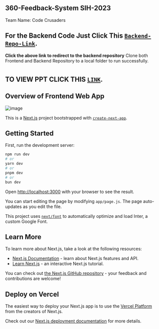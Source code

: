 ## 360-Feedback-System SIH-2023
Team Name: Code Crusaders

## For the Backend Code Just Click This [`Backend-Repo-Link`](https://github.com/kajalchoudhary1003/360-feedback-backend).
**Click the above link to redirect to the backend repository**
Clone both Frontend and Backend Repository to a local folder to run successfully.

#
## TO VIEW PPT CLICK THIS [`LINK`](https://github.com/kajalchoudhary1003/SIH23-CodeCrusaders/blob/main/ppt/SIH-ppt-CodeCrusaders.pdf).

## Overview of Frontend Web App
![image](https://github.com/kajalchoudhary1003/SIH23-CodeCrusaders/assets/108188712/c66c2021-ae7d-4d5c-9a80-2e061285e30f)



This is a [Next.js](https://nextjs.org/) project bootstrapped with [`create-next-app`](https://github.com/vercel/next.js/tree/canary/packages/create-next-app).

## Getting Started

First, run the development server:

```bash
npm run dev
# or
yarn dev
# or
pnpm dev
# or
bun dev
```

Open [http://localhost:3000](http://localhost:3000) with your browser to see the result.

You can start editing the page by modifying `app/page.js`. The page auto-updates as you edit the file.

This project uses [`next/font`](https://nextjs.org/docs/basic-features/font-optimization) to automatically optimize and load Inter, a custom Google Font.

## Learn More

To learn more about Next.js, take a look at the following resources:

- [Next.js Documentation](https://nextjs.org/docs) - learn about Next.js features and API.
- [Learn Next.js](https://nextjs.org/learn) - an interactive Next.js tutorial.

You can check out [the Next.js GitHub repository](https://github.com/vercel/next.js/) - your feedback and contributions are welcome!

## Deploy on Vercel

The easiest way to deploy your Next.js app is to use the [Vercel Platform](https://vercel.com/new?utm_medium=default-template&filter=next.js&utm_source=create-next-app&utm_campaign=create-next-app-readme) from the creators of Next.js.

Check out our [Next.js deployment documentation](https://nextjs.org/docs/deployment) for more details.
